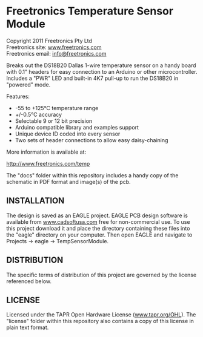 Freetronics Temperature Sensor Module
======================================
Copyright 2011 Freetronics Pty Ltd  
Freetronics site:  www.freetronics.com  
Freetronics email: info@freetronics.com  

Breaks out the DS18B20 Dallas 1-wire temperature sensor on a handy
board with 0.1" headers for easy connection to an Arduino or other
microcontroller. Includes a "PWR" LED and built-in 4K7 pull-up to run
the DS18B20 in "powered" mode.

Features:
 * -55 to +125°C temperature range
 * +/-0.5°C accuracy
 * Selectable 9 or 12 bit precision
 * Arduino compatible library and examples support
 * Unique device ID coded into every sensor
 * Two sets of header connections to allow easy daisy-chaining

More information is available at:

  http://www.freetronics.com/temp

The "docs" folder within this repository includes a handy copy of the
schematic in PDF format and image(s) of the pcb.


INSTALLATION
------------
The design is saved as an EAGLE project. EAGLE PCB design software is
available from www.cadsoftusa.com free for non-commercial use. To use
this project download it and place the directory containing these files
into the "eagle" directory on your computer. Then open EAGLE and
navigate to Projects -> eagle -> TempSensorModule.


DISTRIBUTION
------------
The specific terms of distribution of this project are governed by the
license referenced below.


LICENSE
-------
Licensed under the TAPR Open Hardware License (www.tapr.org/OHL).
The "license" folder within this repository also contains a copy of
this license in plain text format.
